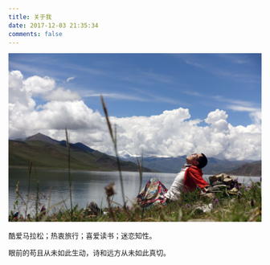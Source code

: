 ```yaml
---
title: 关于我
date: 2017-12-03 21:35:34
comments: false
---
```


![About Me](/images/photo.jpg)

酷爱马拉松；热衷旅行；喜爱读书；迷恋知性。

眼前的苟且从未如此生动，诗和远方从未如此真切。
